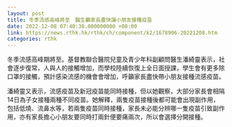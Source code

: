 ```yaml
---
layout: post
title: 冬季流感高峰將至　醫生籲家長盡快讓小朋友接種疫苗
date: 2022-12-08 07:40:38.000000000 +08:00
link: https://news.rthk.hk/rthk/ch/component/k2/1678906-20221208.htm
categories: rthk
---
```


冬季流感高峰期將至。基督教聯合醫院兒童及青少年科副顧問醫生潘綺靈表示，社會逐步復常，人與人的接觸增加，而學校陸續恢復上全日面授課，學生會有更多除口罩的接觸，預計感染流感的機會會增加，呼籲家長盡快帶小朋友接種流感疫苗。

潘綺靈又表示，流感疫苗及新冠疫苗能同時接種，但以她觀察，大部分家長會相隔14日為子女接種兩種不同疫苗。她解釋，兩隻疫苗接種後都可能會出現副作用，包括低燒、流鼻水等，若兩隻疫苗同時接種，家長未必能分辨哪一隻疫苗引致副作用，亦有家長擔心小朋友要同時打兩針便要痛兩次，所以會選擇分開接種。
